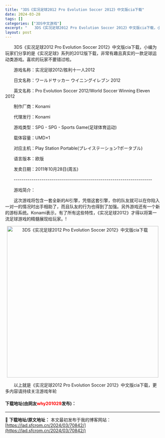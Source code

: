 ```yaml
---
title: "3DS《实况足球2012 Pro Evolution Soccer 2012》中文版cia下载"
date: 2024-03-28
tags: []
categories: ["3DS中文游戏"]
excerpt: "　　3DS《实况足球2012 Pro Evolution Soccer 2012》中文版cia下载，小编为玩家们分享的是《实况足球》系列的2012版下载，非常有趣且真实的一款足球运动类游戏。喜欢的玩家不要错过啦。 　　游戏名称：实况足球2012/胜利十一人2012 　　日文名称：ワールドサッカー ウ&hellip;"
layout: post
---
```


 <p>　　3DS《实况足球2012 Pro Evolution Soccer 2012》中文版cia下载，小编为玩家们分享的是《实况足球》系列的2012版下载，非常有趣且真实的一款足球运动类游戏。喜欢的玩家不要错过啦。</p> <p>　　游戏名称：实况足球2012/胜利十一人2012</p> <p>　　日文名称：ワールドサッカー ウイニングイレブン 2012</p> <p>　　英文名称：Pro Evolution Soccer 2012/World Soccer Winning Eleven 2012</p> <p>　　制作厂商：Konami</p> <p>　　代理发行：Konami</p> <p>　　游戏类型：SPG - SPG - Sports Game(足球体育运动)</p> <p>　　载体容量：UMD&times;1</p> <p>　　对应主机：Play Station Portable(プレイステーション?ポータブル)</p> <p>　　语言版本：欧版</p> <p>　　发卖日期：2011年10月28日(周五)</p> <p>　　----------------------------------------------------------------------</p> <p>　　游戏简介：</p> <p>　　这次游戏将包含一套全新的AI引擎，凭借这套引擎，你的队友就可以在你陷入一对一的情况时出手相助了，而且队友的行为也得到了加强。另外游戏还有一个新的游标系统。Konami表示，有了所有这些特性，《实况足球2012》才得以将第一流足球游戏的精髓展现给玩家。!</p> <p align="center"><img align="" border="0" src="https://lad.sfcrom.cn/wp-content/uploads/2024/03/20240328_66054a77c4ca2.jpg" width="493" alt="3DS《实况足球2012 Pro Evolution Soccer 2012》中文版cia下载" /></p> <p>　　以上就是《实况足球2012 Pro Evolution Soccer 2012》中文版cia下载，更多内容请持续关注游戏年轮</p> <p><h4>下载地址(由网友<font color="red">why201029</font>发布)：</h4></p> 

---
📖 **下载地址/原文地址：** 本文最初发布于我的博客网站：[https://lad.sfcrom.cn/2024/03/70842/](https://lad.sfcrom.cn/2024/03/70842/)
